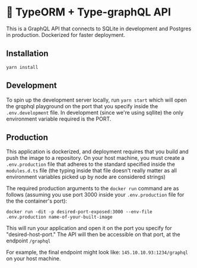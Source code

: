 # 🚀 TypeORM + Type-graphQL API

This is a GraphQL API that connects to SQLite in development and Postgres in production. Dockerized for faster deployment.

## Installation

`yarn install`

## Development

To spin up the development server locally, run `yarn start` which will open the grqphql playground on the port that you specify inside the `.env.development` file. In development (since we're using sqllite) the only environment variable required is the PORT.

## Production

This application is dockerized, and deployment requires that you build and push the image to a repository. On your host machine, you must create a `.env.production` file that adheres to the standard specified inside the `modules.d.ts` file (the typing inside that file doesn't really matter as all environment variables picked up by node are considered strings)

The required production arguments to the `docker run` command are as follows (assuming you use port 3000 inside your `.env.production` file for the the container's port):

`docker run -dit -p desired-port-exposed:3000 --env-file .env.production name-of-your-built-image`

This will run your application and open it on the port you specify for "desired-host-port." The API will then be accessible on that port, at the endpoint `/graphql`

For example, the final endpoint might look like: `145.10.10.93:1234/graphql` on your host machine.
